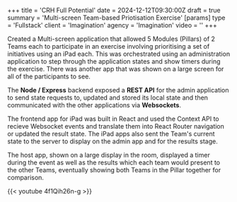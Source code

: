 +++
title = 'CRH Full Potential'
date = 2024-12-12T09:30:00Z
draft = true
summary = 'Multi-screen Team-based Priotisation Exercise'
[params]
  type = 'Fullstack'
  client = 'Imagination'
  agency = 'Imagination'
  video = ''
+++

Created a Multi-screen application that allowed 5 Modules (Pillars) of 2 Teams each to participate
in an exercise involving prioritising a set of initiatives using an iPad each. This was orchestrated
using an administration application to step through the application states and show timers during
the exercise. There was another app that was shown on a large screen for all of the participants to see.

The **Node / Express** backend exposed a **REST API** for the admin application to send state requests to,
updated and stored its local state and then communicated with the other applications via **Websockets**.

The frontend app for iPad was built in React and used the Context API to recieve Websocket events and
translate them into React Router navigation or updated the result state. The iPad apps also sent the Team's
current state to the server to display on the admin app and for the results stage.

The host app, shown on a large display in the room, displayed a timer during the event as well as the results
which each team would present to the other Teams, eventually showing both Teams in the Pillar together
for comparison.

{{< youtube 4f1Qih26n-g >}}
